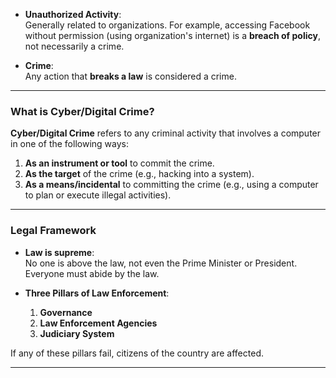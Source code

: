 - **Unauthorized Activity**:  
    Generally related to organizations. For example, accessing Facebook without permission (using organization's internet) is a **breach of policy**, not necessarily a crime.
    
- **Crime**:  
    Any action that **breaks a law** is considered a crime.
    

---

### What is Cyber/Digital Crime?

**Cyber/Digital Crime** refers to any criminal activity that involves a computer in one of the following ways:

1. **As an instrument or tool** to commit the crime.
2. **As the target** of the crime (e.g., hacking into a system).
3. **As a means/incidental** to committing the crime (e.g., using a computer to plan or execute illegal activities).

---

### Legal Framework

- **Law is supreme**:  
    No one is above the law, not even the Prime Minister or President.  
    Everyone must abide by the law.
    
- **Three Pillars of Law Enforcement**:
    
    1. **Governance**
    2. **Law Enforcement Agencies**
    3. **Judiciary System**

If any of these pillars fail, citizens of the country are affected.

---